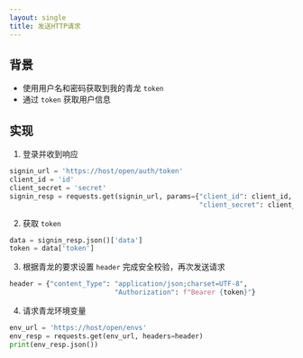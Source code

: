 ```yaml
---
layout: single
title: 发送HTTP请求
---
```

## 背景
- 使用用户名和密码获取到我的青龙 `token`
- 通过 `token` 获取用户信息

## 实现
1. 登录并收到响应
```python
signin_url = 'https://host/open/auth/token'
client_id = 'id'
client_secret = 'secret'
signin_resp = requests.get(signin_url, params={"client_id": client_id, 
                                               "client_secret": client_secret})
```
2. 获取 `token`
```python
data = signin_resp.json()['data']
token = data['token']
```
3. 根据青龙的要求设置 `header` 完成安全校验，再次发送请求
```python
header = {"content_Type": "application/json;charset=UTF-8",
                          "Authorization": f"Bearer {token}"}
```
4. 请求青龙环境变量
```python
env_url = 'https://host/open/envs'
env_resp = requests.get(env_url, headers=header)
print(env_resp.json())
```

